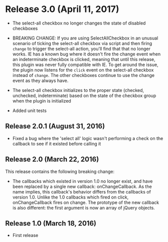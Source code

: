 # Release 3.0 (April 11, 2017)

* The select-all checkbox no longer changes the state of disabled checkboxes

* BREAKING CHANGE:  If you are using SelectAllCheckbox in an unusual scenario of ticking the
  select-all checkbox via script and then firing `change` to trigger the select-all action,
  you'll find that that no longer works.  IE has a known bug where it doesn't fire the change
  event when an indeterminate checkbox is clicked, meaning that until this release, this
  plugin was never fully compatible with IE.  To get around the issue, the plugin now listens
  for the `click` event on the select-all checkbox instead of `change`.  The other
  checkboxes continue to use the change event as they always have.

* The select-all checkbox initializes to the proper state (checked, unchecked, indeterminate)
  based on the state of the checkbox group when the plugin is initialized

* Added unit tests


## Release 2.0.1 (August 31, 2016)

* Fixed a bug where the 'select all' logic wasn't performing a check on the callback to
  see if it existed before calling it


## Release 2.0 (March 22, 2016)

This release contains the following breaking change:

* The callbacks which existed in version 1.0 no longer exist, and have been replaced by
  a single new callback:  onChangeCallback.  As the name implies, this callback's
  behavior differs from the callbacks of version 1.0.  Unlike the 1.0 callbacks which
  fired on click, onChangeCallback fires on change.  The prototype of the new callback
  is also different:  the first argument is now an array of jQuery objects.


## Release 1.0 (March 18, 2016)

* First release
